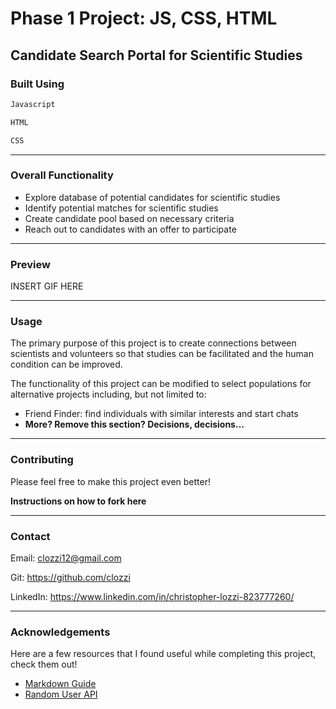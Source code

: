 # Phase 1 Project: JS, CSS, HTML

## Candidate Search Portal for Scientific Studies

### Built Using

```bash
Javascript
```

```bash
HTML
```

```bash
CSS
```

---

### Overall Functionality

- Explore database of potential candidates for scientific studies
- Identify potential matches for scientific studies
- Create candidate pool based on necessary criteria
- Reach out to candidates with an offer to participate

---

### Preview

INSERT GIF HERE

---

### Usage

The primary purpose of this project is to create connections between scientists and volunteers so that studies can be facilitated and the human condition can be improved.

The functionality of this project can be modified to select populations for alternative projects including, but not limited to:

- Friend Finder: find individuals with similar interests and start chats
- **More? Remove this section? Decisions, decisions...**

---

### Contributing

Please feel free to make this project even better!

**Instructions on how to fork here**

---

### Contact

Email: clozzi12@gmail.com

Git: https://github.com/clozzi

LinkedIn: https://www.linkedin.com/in/christopher-lozzi-823777260/

---

### Acknowledgements

Here are a few resources that I found useful while completing this project, check them out!

- [Markdown Guide](https://www.markdownguide.org/basic-syntax/)
- [Random User API](https://randomuser.me/)